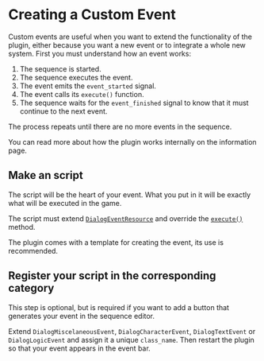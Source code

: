 # Creating a Custom Event

Custom events are useful when you want to extend the functionality of the plugin, either because you want a new event or to integrate a whole new system. First you must understand how an event works: 

1. The sequence is started. 
2. The sequence executes the event. 
3. The event emits the `event_started` signal. 
4. The event calls its `execute()` function. 
5. The sequence waits for the `event_finished` signal to know that it must continue to the next event. 

The process repeats until there are no more events in the sequence.

You can read more about how the plugin works internally on the information page.

## Make an script

The script will be the heart of your event. What you put in it will be exactly what will be executed in the game. 

The script must extend [`DialogEventResource`](../documentation/resource-class/class_dialog-event-resource/) and override the [`execute()`](../documentation/resource-class/class_dialog-event-resource/#void-execute-dialogbasenode-caller) method. 

The plugin comes with a template for creating the event, its use is recommended.

## Register your script in the corresponding category

This step is optional, but is required if you want to add a button that generates your event in the sequence editor.

Extend `DialogMiscelaneousEvent`, `DialogCharacterEvent`, `DialogTextEvent` or `DialogLogicEvent` and assign it a unique `class_name`. Then restart the plugin so that your event appears in the event bar.

